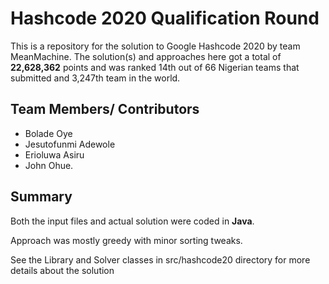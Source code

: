 # Hashcode 2020  Qualification Round
  This is a repository for the solution to Google Hashcode 2020 by team MeanMachine.
The solution(s) and approaches  here got a total of **22,628,362** points and was ranked 14th  out of 66 Nigerian teams that submitted  and 3,247th team in the world.

## Team Members/ Contributors

- Bolade Oye
- Jesutofunmi Adewole
- Erioluwa Asiru
- John Ohue.

## Summary

Both the input files and actual solution were coded in **Java**.

Approach was mostly greedy with minor sorting tweaks.

See the Library and Solver classes in src/hashcode20 directory for more details about the solution